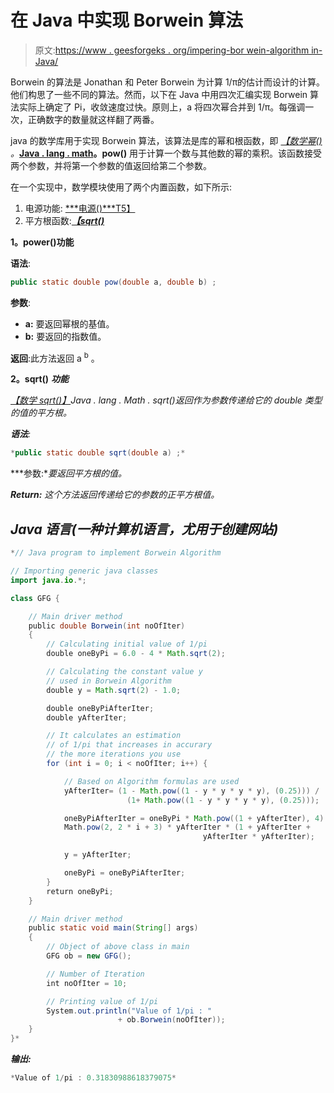 # 在 Java 中实现 Borwein 算法

> 原文:[https://www . geesforgeks . org/impering-bor wein-algorithm in-Java/](https://www.geeksforgeeks.org/implementing-borwein-algorithm-in-java/)

Borwein 的算法是 Jonathan 和 Peter Borwein 为计算 1/π的估计而设计的计算。他们构思了一些不同的算法。然而，以下在 Java 中用四次汇编实现 Borwein 算法实际上确定了 Pi，收敛速度过快。原则上，a 将四次幂合并到 1/π。每强调一次，正确数字的数量就这样翻了两番。

java 的数学库用于实现 Borwein 算法，该算法是库的幂和根函数，即 [*【数学幂()*](https://www.geeksforgeeks.org/math-pow-method-in-java-with-example/) *。*[**Java . lang . math**](https://www.geeksforgeeks.org/java-lang-math-class-in-java-set-1/)**。pow()** 用于计算一个数与其他数的幂的乘积。该函数接受两个参数，并将第一个参数的值返回给第二个参数。

在一个实现中，数学模块使用了两个内置函数，如下所示:

1.  电源功能: [***电源()***T5】](https://www.geeksforgeeks.org/math-pow-method-in-java-with-example/)
2.  平方根函数:[***【sqrt()***](https://www.geeksforgeeks.org/java-sqrt-method-examples/)

**1。power()功能**

**语法**:

```java
public static double pow(double a, double b) ;
```

**参数**:

*   **a:** 要返回幂根的基值。
*   **b:** 要返回的指数值。

**返回**:此方法返回 a <sup>b</sup> 。

**2。sqrt()** ***功能***

[*【数学 sqrt()】*](https://www.geeksforgeeks.org/java-sqrt-method-examples/)*Java . lang . Math . sqrt()返回作为参数传递给它的 double 类型的值的平方根。*

***语法**:*

```java
*public static double sqrt(double a) ;*
```

***参数:**要返回平方根的值。*

***Return:** 这个方法返回传递给它的参数的正平方根值。*

## *Java 语言(一种计算机语言，尤用于创建网站)*

```java
*// Java program to implement Borwein Algorithm

// Importing generic java classes
import java.io.*;

class GFG {

    // Main driver method
    public double Borwein(int noOfIter)
    {
        // Calculating initial value of 1/pi
        double oneByPi = 6.0 - 4 * Math.sqrt(2);

        // Calculating the constant value y
        // used in Borwein Algorithm
        double y = Math.sqrt(2) - 1.0;

        double oneByPiAfterIter;
        double yAfterIter;

        // It calculates an estimation
        // of 1/pi that increases in accurary
        // the more iterations you use
        for (int i = 0; i < noOfIter; i++) {

            // Based on Algorithm formulas are used
            yAfterIter= (1 - Math.pow((1 - y * y * y * y), (0.25))) /
                          (1+ Math.pow((1 - y * y * y * y), (0.25)));

            oneByPiAfterIter = oneByPi * Math.pow((1 + yAfterIter), 4) - 
            Math.pow(2, 2 * i + 3) * yAfterIter * (1 + yAfterIter + 
                                           yAfterIter * yAfterIter);

            y = yAfterIter;

            oneByPi = oneByPiAfterIter;
        }
        return oneByPi;
    }

    // Main driver method
    public static void main(String[] args)
    {
        // Object of above class in main
        GFG ob = new GFG();

        // Number of Iteration
        int noOfIter = 10;

        // Printing value of 1/pi
        System.out.println("Value of 1/pi : "
                        + ob.Borwein(noOfIter));
    }
}*
```

***输出:***

```java
*Value of 1/pi : 0.31830988618379075*
```